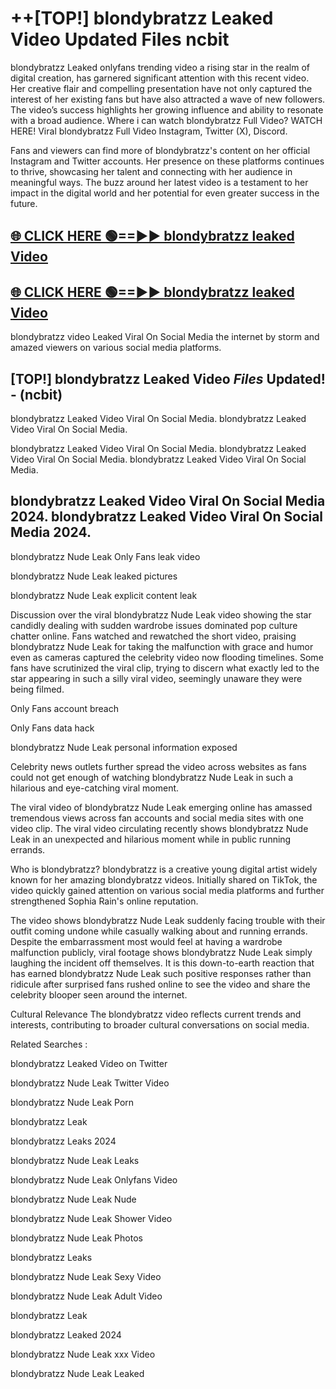 # ++[TOP!] blondybratzz Leaked Video Updated Files ncbit<br>

blondybratzz Leaked onlyfans trending video a rising star in the realm of digital creation, has garnered significant attention with this recent video. Her creative flair and compelling presentation have not only captured the interest of her existing fans but have also attracted a wave of new followers. The video’s success highlights her growing influence and ability to resonate with a broad audience.
Where i can watch blondybratzz Full Video? WATCH HERE! Viral blondybratzz Full Video Instagram, Twitter (X), Discord.


Fans and viewers can find more of blondybratzz's content on her official Instagram and Twitter accounts. Her presence on these platforms continues to thrive, showcasing her talent and connecting with her audience in meaningful ways. The buzz around her latest video is a testament to her impact in the digital world and her potential for even greater success in the future.


## [🌐 CLICK HERE 🟢==►► blondybratzz leaked Video ](https://xnudes.xyz/go)

## [🌐 CLICK HERE 🟢==►► blondybratzz leaked Video ](https://xnudes.xyz/go)



blondybratzz video Leaked Viral On Social Media the internet by storm and amazed viewers on various social media platforms.


## [TOP!] blondybratzz Leaked Video *Files* Updated! - (ncbit)

blondybratzz Leaked Video Viral On Social Media. blondybratzz Leaked Video Viral On Social Media.

blondybratzz Leaked Video Viral On Social Media. blondybratzz Leaked Video Viral On Social Media. blondybratzz Leaked Video Viral On Social Media.


## blondybratzz Leaked Video Viral On Social Media 2024. blondybratzz Leaked Video Viral On Social Media 2024.
blondybratzz Nude Leak Only Fans leak video

blondybratzz Nude Leak leaked pictures

blondybratzz Nude Leak explicit content leak

Discussion over the viral blondybratzz Nude Leak video showing the star candidly dealing with sudden wardrobe issues dominated pop culture chatter online. Fans watched and rewatched the short video, praising blondybratzz Nude Leak for taking the malfunction with grace and humor even as cameras captured the celebrity video now flooding timelines. Some fans have scrutinized the viral clip, trying to discern what exactly led to the star appearing in such a silly viral video, seemingly unaware they were being filmed.


Only Fans account breach

Only Fans data hack

blondybratzz Nude Leak personal information exposed

Celebrity news outlets further spread the video across websites as fans could not get enough of watching blondybratzz Nude Leak in such a hilarious and eye-catching viral moment.


The viral video of blondybratzz Nude Leak emerging online has amassed tremendous views across fan accounts and social media sites with one video clip. The viral video circulating recently shows blondybratzz Nude Leak in an unexpected and hilarious moment while in public running errands.


Who is blondybratzz? blondybratzz is a creative young digital artist widely known for her amazing blondybratzz videos. Initially shared on TikTok, the video quickly gained attention on various social media platforms and further strengthened Sophia Rain's online reputation.

The video shows blondybratzz Nude Leak suddenly facing trouble with their outfit coming undone while casually walking about and running errands. Despite the embarrassment most would feel at having a wardrobe malfunction publicly, viral footage shows blondybratzz Nude Leak simply laughing the incident off themselves. It is this down-to-earth reaction that has earned blondybratzz Nude Leak such positive responses rather than ridicule after surprised fans rushed online to see the video and share the celebrity blooper seen around the internet.

Cultural Relevance The blondybratzz video reflects current trends and interests, contributing to broader cultural conversations on social media.

Related Searches :

blondybratzz Leaked Video on Twitter

blondybratzz Nude Leak Twitter Video

blondybratzz Nude Leak Porn

blondybratzz Leak 

blondybratzz Leaks 2024

blondybratzz Nude Leak Leaks

blondybratzz Nude Leak Onlyfans Video

blondybratzz Nude Leak Nude

blondybratzz Nude Leak Shower Video

blondybratzz Nude Leak Photos

blondybratzz Leaks

blondybratzz Nude Leak Sexy Video

blondybratzz Nude Leak Adult Video

blondybratzz Leak

blondybratzz Leaked 2024

blondybratzz Nude Leak xxx Video

blondybratzz Nude Leak Leaked